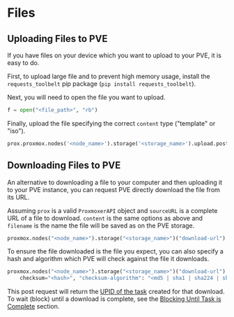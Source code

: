 # Files

## Uploading Files to PVE

If you have files on your device which you want to upload to your PVE, it is easy to do.

First, to upload large file and to prevent high memory usage, install the `requests_toolbelt` pip package (`pip install requests_toolbelt`).

Next, you will need to open the file you want to upload.

```python
f = open("<file_path>", "rb")
```

Finally, upload the file specifying the correct `content` type ("template" or "iso").

```python
prox.proxmox.nodes('<node_name>').storage('<storage_name>').upload.post(content='<content_type>', filename=f)
```

## Downloading Files to PVE

An alternative to downloading a file to your computer and then uploading it to your PVE instance, you can request PVE directly
download the file from its URL.

Assuming `prox` is a valid `ProxmoxerAPI` object and `sourceURL` is a complete URL of a file to download. `content` is the same options as above
and `filename` is the name the file will be saved as on the PVE storage.

```python
proxmox.nodes("<node_name>").storage("<storage_name>")("download-url").post(url=sourceURL, content="<content_type>", filename="<file_name.extension>")
```

To ensure the file downloaded is the file you expect, you can also specify a hash and algorithm which PVE will check against the file it downloads.

```python
proxmox.nodes("<node_name>").storage("<storage_name>")("download-url").post(url=sourceURL, content="<content_type>", filename="<file_name.extension>", 
    checksum="<hash>", "checksum-algorithm": "<md5 | sha1 | sha224 | sha256 | sha384 | sha512>")
```

This post request will return the [UPID of the task](../tasks/#what-is-a-task-upid) created for that download.
To wait (block) until a download is complete, see the [Blocking Until Task is Complete](../tasks/#blocking-until-task-is-complete) section.
